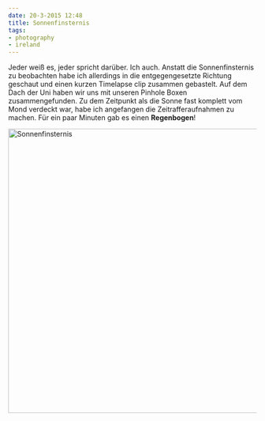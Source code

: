 ```yaml
---
date: 20-3-2015 12:48
title: Sonnenfinsternis
tags:
- photography
- ireland
---
```


Jeder weiß es, jeder spricht darüber. Ich auch. Anstatt die Sonnenfinsternis zu beobachten habe ich allerdings in die entgegengesetzte Richtung geschaut und einen kurzen Timelapse clip zusammen gebastelt. Auf dem Dach der Uni haben wir uns mit unseren Pinhole Boxen zusammengefunden. Zu dem Zeitpunkt als die Sonne fast komplett vom Mond verdeckt war, habe ich angefangen die Zeitrafferaufnahmen zu machen. Für ein paar Minuten gab es einen **Regenbogen**! 
<!--more--> 

<img class="img--center" src="/img/eclipse_loop.gif" width="720" height="576" alt="Sonnenfinsternis" >

